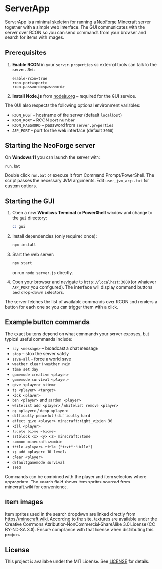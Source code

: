# ServerApp

ServerApp is a minimal skeleton for running a [NeoForge](https://neoforged.net/) Minecraft server together with a simple web interface. The GUI communicates with the server over RCON so you can send commands from your browser and search for items with images.

## Prerequisites

1. **Enable RCON** in your `server.properties` so external tools can talk to the server. Set:
   ```
   enable-rcon=true
   rcon.port=<port>
   rcon.password=<password>
   ```
2. **Install Node.js** from [nodejs.org](https://nodejs.org/) – required for the GUI service.

The GUI also respects the following optional environment variables:

- `RCON_HOST` – hostname of the server (default `localhost`)
- `RCON_PORT` – RCON port number
- `RCON_PASSWORD` – password from `server.properties`
- `APP_PORT` – port for the web interface (default `3000`)

## Starting the NeoForge server

On **Windows 11** you can launch the server with:

```bat
run.bat
```

Double click `run.bat` or execute it from Command Prompt/PowerShell. The script
passes the necessary JVM arguments. Edit `user_jvm_args.txt` for custom options.

## Starting the GUI

1. Open a new **Windows Terminal** or **PowerShell** window and change to the
   `gui` directory:
   ```powershell
   cd gui
   ```
2. Install dependencies (only required once):
   ```bash
   npm install
   ```
3. Start the web server:
   ```bash
   npm start
   ```
   or run `node server.js` directly.

4. Open your browser and navigate to `http://localhost:3000` (or whatever
   `APP_PORT` you configured). The interface will display command buttons and
   drop-down selectors.

The server fetches the list of available commands over RCON and renders a button
for each one so you can trigger them with a click.

## Example button commands

The exact buttons depend on what commands your server exposes, but typical useful commands include:

- `say <message>` – broadcast a chat message
- `stop` – stop the server safely
- `save-all` – force a world save
- `weather clear` / `weather rain`
- `time set day`
- `gamemode creative <player>`
- `gamemode survival <player>`
- `give <player> <item>`
- `tp <player> <target>`
- `kick <player>`
- `ban <player>` and `pardon <player>`
- `whitelist add <player>` / `whitelist remove <player>`
- `op <player>` / `deop <player>`
- `difficulty peaceful` / `difficulty hard`
- `effect give <player> minecraft:night_vision 30`
- `kill <player>`
- `locate biome <biome>`
- `setblock <x> <y> <z> minecraft:stone`
- `summon minecraft:zombie`
- `title <player> title {"text":"Hello"}`
- `xp add <player> 10 levels`
- `clear <player>`
- `defaultgamemode survival`
- `seed`

Commands can be combined with the player and item selectors where appropriate. The search field shows item sprites sourced from minecraft.wiki for convenience.

## Item images

Item sprites used in the search dropdown are linked directly from <https://minecraft.wiki>. According to the site, textures are available under the Creative Commons Attribution‑NonCommercial‑ShareAlike 3.0 License (CC BY‑NC‑SA 3.0). Ensure compliance with that license when distributing this project.

## License

This project is available under the MIT License. See [LICENSE](LICENSE) for details.
